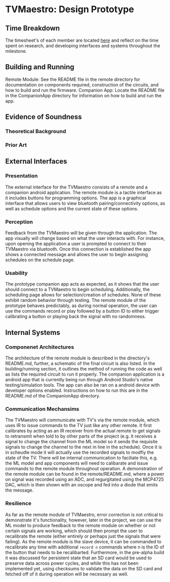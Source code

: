 # TVMaestro: Design Prototype

## Time Breakdown
The timesheet's of each member are located [here](https://docs.google.com/spreadsheets/d/1YhgjYHVoKcEeV9-Mo8SlOOsEO-r5k9PXPGEjSaAOhO4/edit#gid=0) and reflect on the time spent on research, and developing interfaces and systems throughout the milestone.

## Building and Running
Remote Module: See the README file in the remote directory for documentation on components required, construction of the circuits, and how to build and run the firmware.
Companion App: Locate the README file in the CompanionApp directory for information on how to build and run the app.

## Evidence of Soundness
### Theoretical Background
### Prior Art
## External Interfaces
### Presentation
The external interface for the TVMaestro consists of a remote and a companion android application. The remote module is a tactile interface as it includes buttons for programming options. The app is a graphical interface that allows users to view bluetooth pairing/connectivity options, as well as schedule options and the current state of these options. 

### Perception
Feedback from the TVMaestro will be given through the application. The app visually will change based on what the user interacts with. For instance, upon opening the application a user is prompted to connect to their TVMaestro via bluetooth. Once this connection is established the app shows a connected message and allows the user to begin assigning schedules on the schedule page.

### Usability
The prototype companion app acts as expected, as it shows that the user should connect to a TVMaestro to begin scheduling. Additionally, the scheduling page allows for selection/creation of schedules. None of these exhibit random behavior through testing.
The remote module of the prototype behaves predictably, as during normal operation, the user can use the commands record or play followed by a button ID to either trigger calibrating a button or playing back the signal with no randomness.

## Internal Systems
### Componenet Architectures
The architecture of the remote module is described in the directory's README.md, further, a schematic of the final circuit is also listed. In the building/running section, it outlines the method of running the code as well as lists the required circuit to run it properly. The companion application is a android app that is currently being run through Android Studio's native testing/simulation tools. The app can also be ran on a android device with developer options enabled. Instructions on how to run this are in the README.md of the CompanionApp directory.

### Communication Mechansims
The TVMaestro will communicate with TV's via the remote module, which uses IR to issue commands to the TV just like any other remote. It first calibrates by acting as an IR receiver from the actual remote to get signals to retransmit when told to by other parts of the project (e.g. it receives a signal to change the channel from the ML model so it sends the requisite signals to change the channel to the next in line in the schedule). Once it is in scheudle mode it will actually use the recorded signals to modfiy the state of the TV. There will be internal communication to faciliate this, e.g. the ML model and app components will need to calibarate and issue commands to the remote module throughout operation. A demonstration of the remote module can be found in the remote/README.md, where a power on signal was recorded using an ADC, and regurgitated using the MCP4725 DAC, which is then shown with an oscope and fed into a diode that emits the message.

### Resilience
As far as the remote module of TVMaestro, error correction is not critical to demonstrate it's functionality, however, later in the project, we can use the ML model to produce feedback to the remote module on whether or not certain signals are working, which should then prompt the user to recalibrate the remote (either entirely or perhaps just the signals that were failing). As the remote module is the slave device, it can be commanded to recalibrate any time with additional `record n` commands where n is the ID of the button that needs to be recalibarted. Furthermore, in the pre-alpha build it was discussed for persistent state that an SD card would be used to preserve data across power cycles, and while this has not been implemented yet, using checksums to validate the data on the SD card and fetched off of it during operation will be necessary as well.
